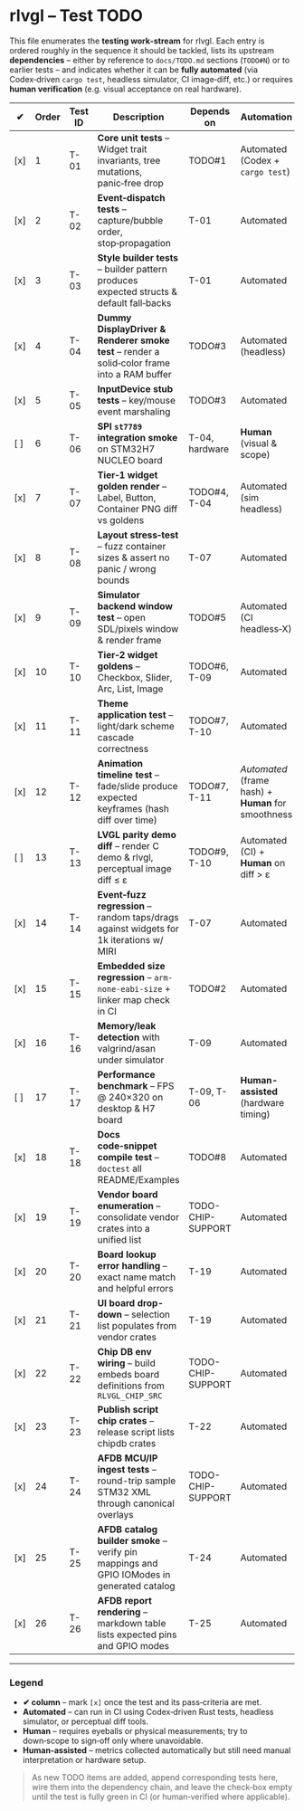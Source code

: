 # rlvgl – Test TODO

This file enumerates the **testing work‑stream** for rlvgl.  Each entry is ordered roughly in the sequence it should be tackled, lists its upstream **dependencies** ­– either by reference to `docs/TODO.md` sections (`TODO#N`) or to earlier tests – and indicates whether it can be **fully automated** (via Codex‑driven `cargo test`, headless simulator, CI image‑diff, etc.) or requires **human verification** (e.g. visual acceptance on real hardware).

| ✔ | Order | Test ID | Description | Depends on | Automation |
|---|-------|---------|-------------|-----------|------------|
| [x] | 1 | T-01 | **Core unit tests** – Widget trait invariants, tree mutations, panic‑free drop | TODO#1 | Automated (Codex + `cargo test`) |
| [x] | 2 | T-02 | **Event‑dispatch tests** – capture/bubble order, stop‑propagation | T-01 | Automated |
| [x] | 3 | T-03 | **Style builder tests** – builder pattern produces expected structs & default fall‑backs | T-01 | Automated |
| [x] | 4 | T-04 | **Dummy DisplayDriver & Renderer smoke test** – render a solid‑color frame into a RAM buffer | TODO#3 | Automated (headless) |
| [x] | 5 | T-05 | **InputDevice stub tests** – key/mouse event marshaling | TODO#3 | Automated |
| [ ] | 6 | T-06 | **SPI `st7789` integration smoke** on STM32H7 NUCLEO board | T-04, hardware | **Human** (visual & scope) |
| [x] | 7 | T-07 | **Tier‑1 widget golden render** – Label, Button, Container PNG diff vs goldens | TODO#4, T-04 | Automated (sim headless) |
| [x] | 8 | T-08 | **Layout stress‑test** – fuzz container sizes & assert no panic / wrong bounds | T-07 | Automated |
| [x] | 9 | T-09 | **Simulator backend window test** – open SDL/pixels window & render frame | TODO#5 | Automated (CI headless‑X) |
| [x] | 10 | T-10 | **Tier‑2 widget goldens** – Checkbox, Slider, Arc, List, Image | TODO#6, T-09 | Automated |
| [x] | 11 | T-11 | **Theme application test** – light/dark scheme cascade correctness | TODO#7, T-10 | Automated |
| [x] | 12 | T-12 | **Animation timeline test** – fade/slide produce expected keyframes (hash diff over time) | TODO#7, T-11 | *Automated* (frame hash) + **Human** for smoothness |
| [ ] | 13 | T-13 | **LVGL parity demo diff** – render C demo & rlvgl, perceptual image diff ≤ ε | TODO#9, T-10 | Automated (CI) + **Human** on diff > ε |
| [x] | 14 | T-14 | **Event‑fuzz regression** – random taps/drags against widgets for 1k iterations w/ MIRI | T-07 | Automated |
| [x] | 15 | T-15 | **Embedded size regression** – `arm-none-eabi-size` + linker map check in CI | TODO#2 | Automated |
| [x] | 16 | T-16 | **Memory/leak detection** with valgrind/asan under simulator | T-09 | Automated |
| [ ] | 17 | T-17 | **Performance benchmark** – FPS @ 240×320 on desktop & H7 board | T-09, T-06 | **Human-assisted** (hardware timing) |
| [x] | 18 | T-18 | **Docs code‑snippet compile test** – `doctest` all README/Examples | TODO#8 | Automated |
| [x] | 19 | T-19 | **Vendor board enumeration** – consolidate vendor crates into a unified list | TODO-CHIP-SUPPORT | Automated |
| [x] | 20 | T-20 | **Board lookup error handling** – exact name match and helpful errors | T-19 | Automated |
| [x] | 21 | T-21 | **UI board drop-down** – selection list populates from vendor crates | T-19 | Automated |
| [x] | 22 | T-22 | **Chip DB env wiring** – build embeds board definitions from `RLVGL_CHIP_SRC` | TODO-CHIP-SUPPORT | Automated |
| [x] | 23 | T-23 | **Publish script chip crates** – release script lists chipdb crates | T-22 | Automated |
| [x] | 24 | T-24 | **AFDB MCU/IP ingest tests** – round-trip sample STM32 XML through canonical overlays | TODO-CHIP-SUPPORT | Automated |
| [x] | 25 | T-25 | **AFDB catalog builder smoke** – verify pin mappings and GPIO IOModes in generated catalog | T-24 | Automated |
| [x] | 26 | T-26 | **AFDB report rendering** – markdown table lists expected pins and GPIO modes | T-25 | Automated |

---

### Legend
- **✔ column** – mark `[x]` once the test and its pass‑criteria are met.
- **Automated** – can run in CI using Codex‑driven Rust tests, headless simulator, or perceptual diff tools.
- **Human** – requires eyeballs or physical measurements; try to down‑scope to sign‑off only where unavoidable.
- **Human‑assisted** – metrics collected automatically but still need manual interpretation or hardware setup.

> As new TODO items are added, append corresponding tests here, wire them into the dependency chain, and leave the check‑box empty until the test is fully green in CI (or human‑verified where applicable).

